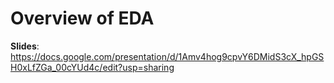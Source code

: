 # Overview of EDA

**Slides**: https://docs.google.com/presentation/d/1Amv4hog9cpvY6DMidS3cX_hpGSH0xLfZGa_00cYUd4c/edit?usp=sharing
